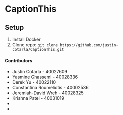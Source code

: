 # CaptionThis

## Setup
1. Install Docker
2. Clone repo: ```git clone https://github.com/justin-cotarla/CaptionThis.git```

#### Contributors
* Justin Cotarla - 40027609
* Yasmine Ghassemi - 40028336
* Derek Yu - 40022110
* Constantina Roumeliotis - 40002536
* Jeremiah-David Wreh - 40028325
* Krishna Patel - 40031019
* 
* 